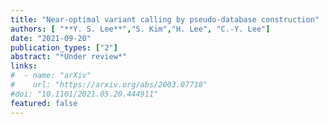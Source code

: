 ```yaml
---
title: "Near-optimal variant calling by pseudo-database construction"
authors: [ "**Y. S. Lee**","S. Kim","H. Lee", "C.-Y. Lee"]
date: "2021-09-20"
publication_types: ["2"]
abstract: "*Under review*"
links:
#  - name: "arXiv"
#    url: "https://arxiv.org/abs/2003.07718"
#doi: "10.1101/2021.05.20.444911"
featured: false
---
```

